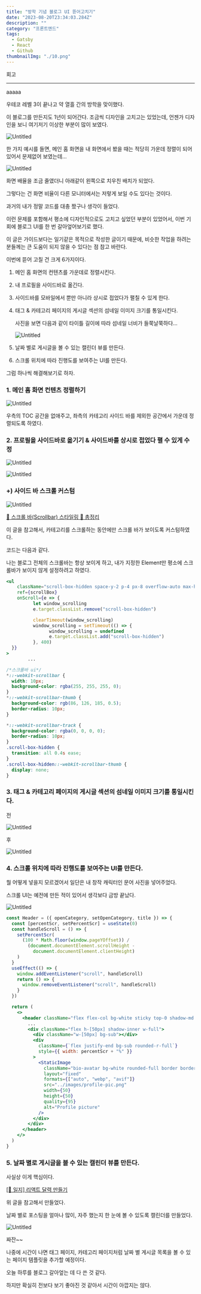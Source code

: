 ```yaml
---
title: "방학 기념 블로그 UI 뜯어고치기"
date: "2023-08-20T23:34:03.284Z"
description: ""
category: "프론트엔드"
tags:
  - Gatsby
  - React
  - Github
thumbnailImg: "./10.png"
---
```


<aside>

회고

---

aaaaa

</aside>

우테코 레벨 3이 끝나고 약 열흘 간의 방학을 맞이했다.

이 블로그를 만든지도 1년이 되어간다. 조금씩 디자인을 고치고는 있었는데, 언젠가 디자인을 보니 여기저기 이상한 부분이 많이 보였다.

![Untitled](1.png)

한 가지 예시를 들면, 메인 홈 화면을 내 화면에서 봤을 때는 적당히 가운데 정렬이 되어 있어서 문제없어 보였는데…

![Untitled](2.png)

화면 배율을 조금 줄였더니 아래같이 왼쪽으로 치우친 배치가 되었다.

그렇다는 건 화면 비율이 다른 모니터에서는 저렇게 보일 수도 있다는 것이다.

과거의 내가 정말 코드를 대충 짰구나 생각이 들었다.

이런 문제를 포함해서 평소에 디자인적으로도 고치고 싶었던 부분이 있었어서, 이번 기회에 블로그 UI를 한 번 갈아엎어보기로 했다.

<aside>

이 글은 가이드보다는 일기같은 목적으로 작성한 글이기 때문에, 비슷한 작업을 하려는 분들께는 큰 도움이 되지 않을 수 있다는 점 참고 바란다.

</aside>

이번에 뜯어 고칠 건 크게 6가지이다.

1. 메인 홈 화면의 컨텐츠를 가운데로 정렬시킨다.
2. 내 프로필을 사이드바로 옮긴다.
3. 사이드바를 모바일에서 뿐만 아니라 상시로 접었다가 펼칠 수 있게 한다.
4. 태그 & 카테고리 페이지의 게시글 섹션의 섬네일 이미지 크기를 통일시킨다.

   사진을 보면 다음과 같이 타이틀 길이에 따라 섬네일 너비가 들쭉날쭉하다…

   ![Untitled](3.png)

5. 날짜 별로 게시글을 볼 수 있는 캘린더 뷰를 만든다.
6. 스크롤 위치에 따라 진행도를 보여주는 UI를 만든다.

그럼 하나씩 해결해보기로 하자.

### 1. 메인 홈 화면 컨텐츠 정렬하기

![Untitled](4.png)

우측의 TOC 공간을 없애주고, 좌측의 카테고리 사이드 바를 제외한 공간에서 가운데 정렬되도록 하였다.

### 2. 프로필을 사이드바로 옮기기 & 사이드바를 상시로 접었다 펼 수 있게 수정

![Untitled](5.png)

![Untitled](6.png)

### +) 사이드 바 스크롤 커스텀

![Untitled](7.png)

[🌟 스크롤 바(Scrollbar) 스타일링 💯 총정리](https://inpa.tistory.com/entry/CSS-🌟-스크롤-바Scrollbar-꾸미기-속성-총정리)

이 글을 참고해서, 카테고리를 스크롤하는 동안에만 스크롤 바가 보이도록 커스텀하였다.

코드는 다음과 같다.

나는 블로그 전체의 스크롤바는 항상 보이게 하고, 내가 지정한 Element만 평소에 스크롤바가 보이지 않게 설정하려고 하였다.

```jsx
<ul
    className="scroll-box-hidden space-y-2 p-4 px-8 overflow-auto max-h-[calc(100vh-88px-15em)]"
    ref={scrollBox}
    onScroll={e => {
	      let window_scrolling
	      e.target.classList.remove("scroll-box-hidden")

	      clearTimeout(window_scrolling)
	      window_scrolling = setTimeout(() => {
		        window_scrolling = undefined
		        e.target.classList.add("scroll-box-hidden")
	      }, 400)
  }}
>
		...
```

```css
/*스크롤바 ui*/
*::-webkit-scrollbar {
  width: 10px;
  background-color: rgba(255, 255, 255, 0);
}
*::-webkit-scrollbar-thumb {
  background-color: rgb(86, 126, 185, 0.5);
  border-radius: 10px;
}

*::-webkit-scrollbar-track {
  background-color: rgba(0, 0, 0, 0);
  border-radius: 10px;
}
.scroll-box-hidden {
  transition: all 0.4s ease;
}
.scroll-box-hidden::-webkit-scrollbar-thumb {
  display: none;
}
```

### 3. 태그 & 카테고리 페이지의 게시글 섹션의 섬네일 이미지 크기를 통일시킨다.

전

![Untitled](3.png)

후

![Untitled](8.png)

### 4. 스크롤 위치에 따라 진행도를 보여주는 UI를 만든다.

뭘 어떻게 넣을지 모르겠어서 일단은 내 창작 캐릭터인 문어 사진을 넣어주었다.

스크롤 UI는 예전에 만든 적이 있어서 생각보다 금방 끝났다.

![Untitled](9.png)

```jsx
const Header = ({ openCategory, setOpenCategory, title }) => {
  const [percentScr, setPercentScr] = useState(0)
  const handleScroll = () => {
    setPercentScr(
      (100 * Math.floor(window.pageYOffset)) /
        (document.documentElement.scrollHeight -
          document.documentElement.clientHeight)
    )
  }
  useEffect(() => {
    window.addEventListener("scroll", handleScroll)
    return () => {
      window.removeEventListener("scroll", handleScroll)
    }
  })

  return (
    <>
      <header className="flex flex-col bg-white sticky top-0 shadow-md 0 z-[99] opacity-90 backdrop-blur-lg">
        ...
        <div className="flex h-[50px] shadow-inner w-full">
          <div className="w-[50px] bg-sub"></div>
          <div
            className={`flex justify-end bg-sub rounded-r-full`}
            style={{ width: percentScr + "%" }}
          >
            <StaticImage
              className="bio-avatar bg-white rounded-full border border-sub"
              layout="fixed"
              formats={["auto", "webp", "avif"]}
              src="../images/profile-pic.png"
              width={50}
              height={50}
              quality={95}
              alt="Profile picture"
            />
          </div>
        </div>
      </header>
    </>
  )
}
```

### 5. 날짜 별로 게시글을 볼 수 있는 캘린더 뷰를 만든다.

사실상 이게 핵심이다.

[[🐾 일지] 리액트 달력 만들기](https://sennieworld.tistory.com/61)

위 글을 참고해서 만들었다.

날짜 별로 포스팅을 얼마나 많이, 자주 했는지 한 눈에 볼 수 있도록 캘린더를 만들었다.

![Untitled](10.png)

짜잔~~

나중에 시간이 나면 태그 페이지, 카테고리 페이지처럼 날짜 별 게시글 목록을 볼 수 있는 페이지 템플릿을 추가할 예정이다.

오늘 하루를 블로그 갈아엎는 데 다 쓴 것 같다.

하지만 확실히 전보다 보기 좋아진 것 같아서 시간이 아깝지는 않다.
